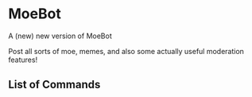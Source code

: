 # MoeBot
A (new) new version of MoeBot

Post all sorts of moe, memes, and also some actually useful moderation features!

## List of Commands
